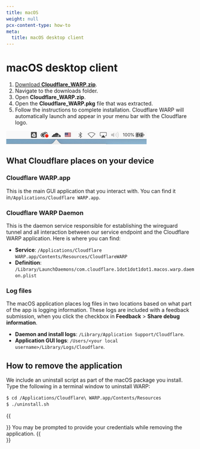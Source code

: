 ```yaml
---
title: macOS
weight: null
pcx-content-type: how-to
meta:
  title: macOS desktop client
---
```


# macOS desktop client

1.  [Download **Cloudflare_WARP.zip**](https://www.cloudflarewarp.com/Cloudflare_WARP.zip).
2.  Navigate to the downloads folder.
3.  Open **Cloudflare_WARP.zip**.
4.  Open the **Cloudflare_WARP.pkg** file that was extracted.
5.  Follow the instructions to complete installation. Cloudflare WARP will automatically launch and appear in your menu bar with the Cloudflare logo.

![macOS Menu Bar](../static/macOSMenuBar.png)

## What Cloudflare places on your device

### Cloudflare WARP.app

This is the main GUI application that you interact with. You can find it in`/Applications/Cloudflare WARP.app`.

### Cloudflare WARP Daemon

This is the daemon service responsible for establishing the wireguard tunnel and all interaction between our service endpoint and the Cloudflare WARP application. Here is where you can find:

- **Service**: `/Applications/Cloudflare WARP.app/Contents/Resources/CloudflareWARP`
- **Definition**: `/Library/LaunchDaemons/com.cloudflare.1dot1dot1dot1.macos.warp.daemon.plist`

### Log files

The macOS application places log files in two locations based on what part of the app is logging information. These logs are included with a feedback submission, when you click the checkbox in **Feedback** > **Share debug information**.

- **Daemon and install logs**: `/Library/Application Support/Cloudflare`.
- **Application GUI logs**: `/Users/<your local username>/Library/Logs/Cloudflare`.

## How to remove the application

We include an uninstall script as part of the macOS package you install. Type the following in a terminal window to uninstall WARP:

```sh
$ cd /Applications/Cloudflare\ WARP.app/Contents/Resources
$ ./uninstall.sh
```

{{<Aside type="note" header="Note">}}
You may be prompted to provide your credentials while removing the application.
{{</Aside>}}
